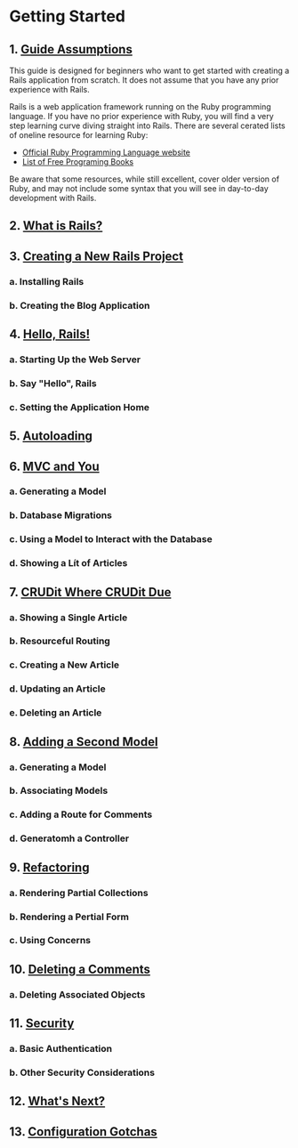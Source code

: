 # Getting Started

## 1. <u>Guide Assumptions</u>

This guide is designed for beginners who want to get started with creating a Rails application from scratch. It does not assume that you have any prior experience with Rails.

Rails is a web application framework running on the Ruby programming language. If you have no prior experience with Ruby, you will find a very step learning curve diving straight into Rails. There are several cerated lists of oneline resource for learning Ruby:
- [Official Ruby Programming Language website](https://www.ruby-lang.org/en/documentation/)
- [List of Free Programing Books](https://github.com/EbookFoundation/free-programming-books/blob/main/books/free-programming-books-langs.md#ruby)

Be aware that some resources, while still excellent, cover older version of Ruby, and may not include some syntax that you will see in day-to-day development with Rails.

## 2. <u>What is Rails?</u>

## 3. <u>Creating a New Rails Project</u>

### a. Installing Rails

### b. Creating the Blog Application

## 4. <u>Hello, Rails!</u>

### a. Starting Up the Web Server

### b. Say "Hello", Rails

### c. Setting the Application Home

## 5. <u>Autoloading</u>

## 6. <u>MVC and You</u>

### a. Generating a Model

### b. Database Migrations

### c. Using a Model to Interact with the Database

### d. Showing a Lít of Articles

## 7. <u>CRUDit Where CRUDit Due</u>

### a. Showing a Single Article

### b. Resourceful Routing

### c. Creating a New Article

### d. Updating an Article

### e. Deleting an Article

## 8. <u>Adding a Second Model</u>

### a. Generating a Model

### b. Associating Models

### c. Adding a Route for Comments

### d. Generatomh a Controller

## 9. <u>Refactoring</u>

### a. Rendering Partial Collections

### b. Rendering a Pertial Form

### c. Using Concerns

## 10. <u>Deleting a Comments</u>

### a. Deleting Associated Objects

## 11. <u>Security</u>

### a. Basic Authentication

### b. Other Security Considerations

## 12. <u>What's Next?</u>

## 13. <u>Configuration Gotchas</u>
